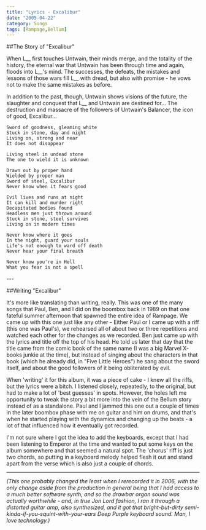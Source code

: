 ```yaml
---
title: "Lyrics - Excalibur"
date: "2005-04-22"
category: Songs
tags: [Rampage,Bellum]
---
```


##The Story of "Excalibur"

When L\_\_ first touches Untwain, their minds merge, and the totality of the history, the eternal war that Untwain has been through time and again, floods into L\_\_'s mind. The successes, the defeats, the mistakes and lessons of those wars fill L\_\_ with dread, but also with promise - he vows not to make the same mistakes as before.

In addition to the past, though, Untwain shows visions of the future, the slaughter and conquest that L\_\_ and Untwain are destined for... The destruction and massacre of the followers of Untwain's Balancer, the icon of good, Excalibur...

```
Sword of goodness, gleaming white
Stuck in stone, day and night
Living on, strong and near
It does not disappear

Living steel in undead stone
The one to wield it is unknown

Drawn out by proper hand
Wielded by proper man
Sword of steel, Excalibur
Never know when it fears good

Evil lives and runs at night
It can kill and murder right
Decapitated bodies found
Headless men just thrown around
Stuck in stone, steel survives
Living on in modern times

Never know where it goes
In the night, guard your souls
Life's not enough to ward off death
Never hear your final breath

Never know you're in Hell
What you fear is not a spell
```

\-\-\-

##Writing "Excalibur"

It's more like translating than writing, really. This was one of the many songs that Paul, Ben, and I did on the boombox back in 1989 on that one fateful summer afternoon that spawned the entire idea of Rampage. We came up with this one just like any other - Either Paul or I came up with a riff (this one was Paul's), we rehearsed all of about two or three repetitions and watched each other for the changes as we recorded. Ben just came up with the lyrics and title off the top of his head. He told us later that day that the title came from the comic book of the same name (I was a big Marvel X-books junkie at the time), but instead of singing about the characters in that book (which he already did, in "Five Little Heroes") he sang about the sword itself, and about the good followers of it being obliterated by evil.

When 'writing' it for this album, it was a piece of cake - I knew all the riffs, but the lyrics were a bitch. I listened closely, repeatedly, to the original, but had to make a lot of 'best guesses' in spots. However, the holes left me opportunity to tweak the story a bit more into the vein of the Bellum story instead of as a standalone. Paul and I jammed this one out a couple of times in the later boombox phase with me on guitar and him on drums, and that's when he started playing with the dynamics and changing up the beats - a lot of that influenced how it eventually got recorded.

I'm not sure where I got the idea to add the keyboards, except that I had been listening to Emperor at the time and wanted to put some keys on the album somewhere and that seemed a natural spot. The 'chorus' riff is just two chords, so putting in a keyboard melody helped flesh it out and stand apart from the verse which is also just a couple of chords.

***

*(This one probably changed the least when I rerecorded it in 2006, with the only change aside from the production in general being that I had access to a much better software synth, and so the drawbar organ sound was actually worthwhile - and, in true Jon Lord fashion, I ran it through a distorted guitar amp, also synthesized, and it got that bright-but-dirty semi-kinda-if-you-squint-with-your-ears Deep Purple keyboard sound. Man, I love technology.)*
